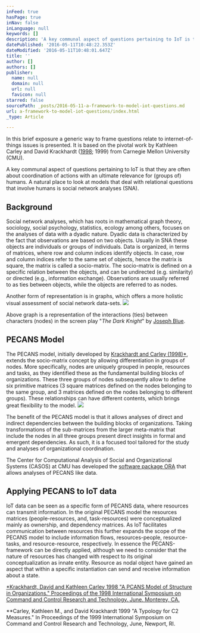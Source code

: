 ```yaml
---
inFeed: true
hasPage: true
inNav: false
inLanguage: null
keywords: []
description: 'A key communal aspect of questions pertaining to IoT is that they are often about coordination of actions with an ultimate relevance for (groups of) humans. A natural place to look at models that deal with relational questions that involve humans is social network analyses (SNA). '
datePublished: '2016-05-11T10:48:22.353Z'
dateModified: '2016-05-11T10:48:01.647Z'
title: ''
author: []
authors: []
publisher:
  name: null
  domain: null
  url: null
  favicon: null
starred: false
sourcePath: _posts/2016-05-11-a-framework-to-model-iot-questions.md
url: a-framework-to-model-iot-questions/index.html
_type: Article

---
```

In this brief exposure a generic way to frame questions relate to internet-of-things issues is presented. It is based on the pivotal work by Kathleen Carley and David Krackhardt ([1998][0]; 1999) from Carnegie Mellon University (CMU).

A key communal aspect of questions pertaining to IoT is that they are often about coordination of actions with an ultimate relevance for (groups of) humans. A natural place to look at models that deal with relational questions that involve humans is social network analyses (SNA). 

## Background

Social network analyses, which has roots in mathematical graph theory, sociology, social psychology, statistics, ecology among others, focuses on the analyses of data with a dyadic nature. Dyadic data is characterized by the fact that observations are based on two objects. Usually in SNA these objects are individuals or groups of individuals. Data is organized, in terms of matrices, where row and column indices identify objects. In case, row and column indices refer to the same set of objects, hence the matrix is square, the matrix is called a socio-matrix. The socio-matrix is defined on a specific relation between the objects, and can be undirected (e.g. similarity) or directed (e.g., information exchange). Observations are usually referred to as ties between objects, while the objects are referred to as nodes. 

Another form of representation is in graphs, which offers a more holistic visual assessment of social network data-sets.
![](https://the-grid-user-content.s3-us-west-2.amazonaws.com/a5d11a24-bb0a-488f-a566-c3d11f5f5467.png)

Above graph is a representation of the interactions (ties) between characters (nodes) in the screen play "_The Dark Knight_" by [Joseph Blue][1].

## PECANS Model

The PECANS model, initially developed by [Krackhardt and Carley (1998)\*][0], extends the socio-matrix concept by allowing differentiation in groups of nodes. More specifically, nodes are uniquely grouped in people, resources and tasks, as they identified these as the fundamental building blocks of organizations. These three groups of nodes subsequently allow to define six primitive matrices (3 square matrices defined on the nodes belonging to the same group, and 3 matrices defined on the nodes belonging to different groups). These relationships can have different contents, which brings great flexibility to the model.
![](https://the-grid-user-content.s3-us-west-2.amazonaws.com/2e0ad82a-fe23-42a5-8922-2d2ad9bd7410.png)

The benefit of the PECANS model is that it allows analyses of direct and indirect dependencies between the building blocks of organizations. Taking transformations of the sub-matrices from the larger meta-matrix that include the nodes in all three groups present direct insights in formal and emergent dependencies. As such, it is a focused tool tailored for the study and analyses of organizational coordination.

The Center for Computational Analysis of Social and Organizational Systems (CASOS) at CMU has developed the [software package ORA][2] that allows analyses of PECANS like data.

## Applying PECANS to IoT data

IoT data can be seen as a specific form of PECANS data, where resources can transmit information. In the original PECANS model the resources matrices (people-resources, and, task-resources) were conceptualized mainly as ownership, and dependency matrices. As IoT facilitates communication between resources this further expands the scope of the PECANS model to include information flows, resources-people, resource-tasks, and resource-resource, respectively. In essence the PECANS-framework can be directly applied, although we need to consider that the nature of resources has changed with respect to its original conceptualization as innate entity. Resource as nodal object have gained an aspect that within a specific instantiation can send and receive information about a state. 

[\*Krackhardt, David and Kathleen Carley 1998 "A PCANS Model of Structure in Organizations." Proceedings of the 1998 International Symposium on Command and Control Research and Technology. June. Monterey, CA.][0]  

\*\*Carley, Kathleen M., and David Krackhardt 1999 "A Typology for C2 Measures." In Proceedings of the 1999 International Symposium on Command and Control Research and Technology, June, Newport, RI.

[0]: http://www.andrew.cmu.edu/user/krack/documents/pubs/1998/1998%20PCANS%20Model%20Structure%20in%20Organizations.pdf
[1]: https://www.mapr.com/blog/author/joseph-blue
[2]: http://www.casos.cs.cmu.edu/projects/ora/